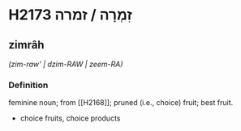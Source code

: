 # H2173 זִמְרָה / זמרה

## zimrâh

_(zim-raw' | dzim-RAW | zeem-RA)_

### Definition

feminine noun; from [[H2168]]; pruned (i.e., choice) fruit; best fruit.

- choice fruits, choice products
